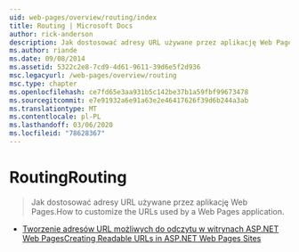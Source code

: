 ```yaml
---
uid: web-pages/overview/routing/index
title: Routing | Microsoft Docs
author: rick-anderson
description: Jak dostosować adresy URL używane przez aplikację Web Pages.
ms.author: riande
ms.date: 09/08/2014
ms.assetid: 5322c2e8-7cd9-4d61-9611-39d6e5f2d936
msc.legacyurl: /web-pages/overview/routing
msc.type: chapter
ms.openlocfilehash: ce7fd65e3aa931b5c142be37b1a59fbf99673478
ms.sourcegitcommit: e7e91932a6e91a63e2e46417626f39d6b244a3ab
ms.translationtype: MT
ms.contentlocale: pl-PL
ms.lasthandoff: 03/06/2020
ms.locfileid: "78628367"
---
```

# <a name="routing"></a><span data-ttu-id="59672-103">Routing</span><span class="sxs-lookup"><span data-stu-id="59672-103">Routing</span></span>

> <span data-ttu-id="59672-104">Jak dostosować adresy URL używane przez aplikację Web Pages.</span><span class="sxs-lookup"><span data-stu-id="59672-104">How to customize the URLs used by a Web Pages application.</span></span>

- [<span data-ttu-id="59672-105">Tworzenie adresów URL możliwych do odczytu w witrynach ASP.NET Web Pages</span><span class="sxs-lookup"><span data-stu-id="59672-105">Creating Readable URLs in ASP.NET Web Pages Sites</span></span>](creating-readable-urls-in-aspnet-web-pages-sites.md)
